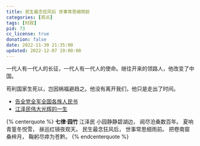 ```yaml
---
title: 民生最念狂风后 世事常思细雨前
categories: [观点]
tags: [时政]
pid: 73
cc_license: true
donation: false
date: 2022-11-30 21:35:00
updated: 2022-12-07 19:00:00
---
```


一代人有一代人的长征，一代人有一代人的使命。继往开来的领路人，他改变了中国。​

苟利国家生死以，岂因祸福避趋之。他没有离开我们，他只是走出了时间。

- [告全党全军全国各族人民书](http://www.news.cn/2022-11/30/c_1129174030.htm)
- [江泽民伟大光辉的一生](http://www.news.cn/2022-12/02/c_1129179786.htm)

{% centerquote %}
<strong>七律·园竹</strong>
江泽民
小园静静碧湖边， 阅尽沧桑数百年。
夏响青篁冬悦雪， 昼巡红镜夜观天。
民生最念狂风后， 世事常思细雨前。
把卷南窗桑梓月， 鞠躬尽瘁为苍黔。
{% endcenterquote %}